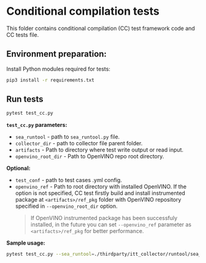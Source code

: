 # Conditional compilation tests

This folder contains conditional compilation (CC) test framework code and CC tests file.

## Environment preparation:
Install Python modules required for tests:
```bash
pip3 install -r requirements.txt 
```

## Run tests

```bash
pytest test_cc.py
```
**`test_cc.py` parameters:**
- `sea_runtool` - path to `sea_runtool.py` file.
- `collector_dir` - path to collector file parent folder.
- `artifacts` - Path to directory where test write output or read input.
- `openvino_root_dir` - Path to OpenVINO repo root directory.

**Optional:**
- `test_conf` - path to test cases .yml config.
- `openvino_ref` - Path to root directory with installed OpenVINO. If the option is not specified, CC test firstly build and install
    instrumented package at `<artifacts>/ref_pkg` folder with OpenVINO repository specified in `--openvino_root_dir` option.
    > If OpenVINO instrumented package has been successfuly installed, in the future you can set `--openvino_ref` parameter as `<artifacts>/ref_pkg` for better performance.

**Sample usage:**
```bash
pytest test_cc.py --sea_runtool=./thirdparty/itt_collector/runtool/sea_runtool.py --collector_dir=./bin/intel64/Release --artifacts=../artifacts --openvino_root_dir=.
```
